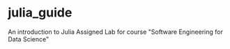 # julia_guide
An introduction to Julia
Assigned Lab for course "Software Engineering for Data Science"

